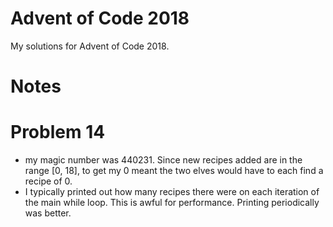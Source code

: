 # Advent of Code 2018

My solutions for Advent of Code 2018.

# Notes

# Problem 14

- my magic number was 440231. Since new recipes added are in the range [0, 18], to get my 0 meant the two elves
  would have to each find a recipe of 0.
- I typically printed out how many recipes there were on each iteration of the main while loop. This is awful for performance.
  Printing periodically was better.